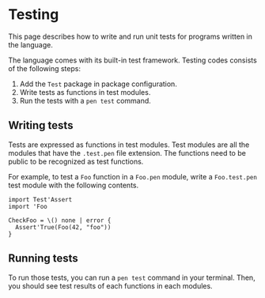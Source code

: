# Testing

This page describes how to write and run unit tests for programs written in the language.

The language comes with its built-in test framework. Testing codes consists of the following steps:

1. Add the `Test` package in package configuration.
1. Write tests as functions in test modules.
1. Run the tests with a `pen test` command.

## Writing tests

Tests are expressed as functions in test modules. Test modules are all the modules that have the `.test.pen` file extension. The functions need to be public to be recognized as test functions.

For example, to test a `Foo` function in a `Foo.pen` module, write a `Foo.test.pen` test module with the following contents.

```pen
import Test'Assert
import 'Foo

CheckFoo = \() none | error {
  Assert'True(Foo(42, "foo"))
}
```

## Running tests

To run those tests, you can run a `pen test` command in your terminal. Then, you should see test results of each functions in each modules.
